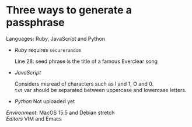 # Three ways to generate a passphrase

Languages: Ruby, JavaScript and Python 

- *Ruby* requires `securerandom`
  
  Line 28: seed phrase is the title of a famous Everclear song

- *JavaScript*

  Considers misread of characters such as l and 1, O and 0.<br>
  `txt` var should be separated between uppercase and lowercase letters. 

- *Python* Not uploaded yet
  
*Environment*: MacOS 15.5 and Debian stretch<br>
*Editors* VIM and Emacs

